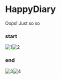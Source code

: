 # HappyDiary
Oops! Just so so

### start

![1](https://i.loli.net/2017/12/01/5a212a1c212f7.png)![2](https://i.loli.net/2017/12/01/5a212a3258eee.png)

### end

![3](https://i.loli.net/2017/12/01/5a212a4e89617.png)![4](https://i.loli.net/2017/12/01/5a212a4e8da92.png)
